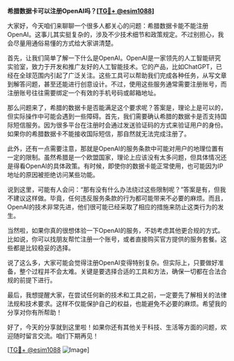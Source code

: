 **希腊数据卡可以注册OpenAI吗？[[TG💪+ @esim1088](https://t.me/s/esim1088)]**

大家好，今天咱们来聊聊一个很多人都关心的问题：希腊数据卡能不能注册OpenAI。这事儿其实挺复杂的，涉及不少技术细节和政策规定。不过别担心，我会尽量用通俗易懂的方式给大家讲清楚。

首先，让我们简单了解一下什么是OpenAI。OpenAI是一家领先的人工智能研究实验室，致力于开发和推广友好的人工智能技术。它的产品，比如ChatGPT，已经在全球范围内引起了广泛关注。这些工具可以帮助我们完成各种任务，从写文章到解答问题，甚至还能进行创意设计。不过，使用这些服务通常需要注册账号，而注册账号往往需要绑定一个有效的手机号码或邮箱地址。

那么问题来了，希腊的数据卡是否能满足这个要求呢？答案是，理论上是可以的，但实际操作中可能会遇到一些障碍。首先，我们需要确认希腊的数据卡是否支持国际短信服务。因为很多平台在注册时会通过发送验证码的方式来验证用户的身份。如果你的希腊数据卡不能接收国际短信，那自然就无法完成注册了。

此外，还有一点需要注意，那就是OpenAI的服务条款中可能对用户的地理位置有一定的限制。虽然希腊是一个欧盟国家，理论上应该没有太多问题，但具体情况还是得看OpenAI的具体政策。有时候，即使你的数据卡能正常使用，也可能因为IP地址的原因被拒绝访问某些功能。

说到这里，可能有人会问：“那有没有什么办法绕过这些限制呢？”答案是有，但我不建议这样做。毕竟，任何违反服务条款的行为都可能带来不必要的麻烦。而且，OpenAI的技术非常先进，他们很可能已经采取了相应的措施来防止这类行为的发生。

当然啦，如果你真的很想体验一下OpenAI的服务，不妨考虑其他更合规的方式。比如说，你可以找朋友帮忙注册一个账号，或者直接购买官方提供的服务套餐。这些都是比较稳妥的选择。

说了这么多，大家可能会觉得注册OpenAI变得特别复杂。但实际上，只要做好准备，整个过程并不会太难。关键是要选择合适的工具和方法，确保一切都在合法合规的前提下进行。

最后，我想提醒大家，在尝试任何新的技术和工具之前，一定要先了解相关的法律法规和技术要求。这样不仅能保护自己的权益，也能避免不必要的麻烦。希望我的分享对你有所帮助！

好了，今天的分享就到这里啦！如果你还有其他关于科技、生活等方面的问题，欢迎随时留言交流。咱们下期再见！

[[TG💪+ @esim1088](https://t.me/s/esim1088) ![Image](https://i.postimg.cc/4NQfJmqS/Snipaste-2025-05-13-00-14-12.png)]